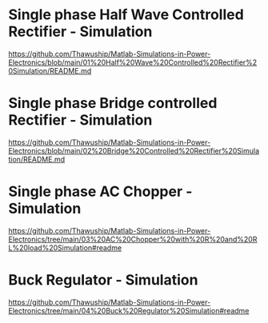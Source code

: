 # Single phase Half Wave Controlled Rectifier - Simulation
https://github.com/Thawuship/Matlab-Simulations-in-Power-Electronics/blob/main/01%20Half%20Wave%20Controlled%20Rectifier%20Simulation/README.md
# Single phase Bridge controlled Rectifier - Simulation
https://github.com/Thawuship/Matlab-Simulations-in-Power-Electronics/blob/main/02%20Bridge%20Controlled%20Rectifier%20Simulation/README.md
# Single phase AC Chopper - Simulation
https://github.com/Thawuship/Matlab-Simulations-in-Power-Electronics/tree/main/03%20AC%20Chopper%20with%20R%20and%20RL%20load%20Simulation#readme
# Buck Regulator - Simulation
https://github.com/Thawuship/Matlab-Simulations-in-Power-Electronics/tree/main/04%20Buck%20Regulator%20Simulation#readme
